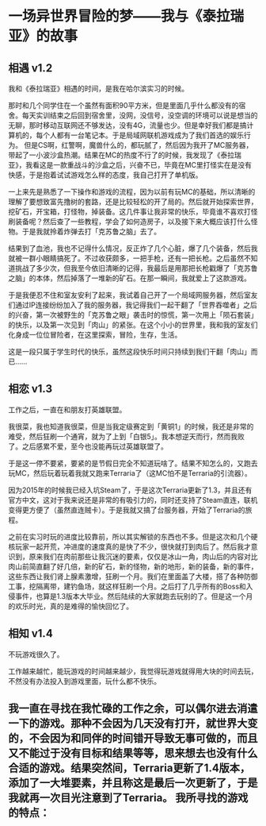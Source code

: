 # 一场异世界冒险的梦——我与《泰拉瑞亚》的故事


## 相遇 v1.2

我和《泰拉瑞亚》相遇的时间，是我在哈尔滨实习的时候。

那时和几个同学住在一个虽然有面积90平方米，但是里面几乎什么都没有的宿舍。每天实训结束之后回到宿舍里，没网，没信号，没空调的环境可以说是想当的无聊，那时移动互联网还不够发达，没有4G，流量也少。但是幸好我们都是搞计算机的，每个人都有一台笔记本。于是局域网联机游戏成为了我们首选的娱乐行为。 但是CS啊，红警啊，魔兽什么的，都玩腻了，然后因为我开了MC服务器，带起了一小波沙盒热潮。结果在MC的热度不行了的时候，我发现了《泰拉瑞亚》，我看这是一款重战斗的沙盒之后，兴奋不已，毕竟在MC里打怪实在是没有快感，于是抱着试试游戏怎么样的态度，我自己打开了单机版。

一上来先是熟悉了一下操作和游戏的流程，因为以前有玩MC的基础，所以清晰的理解了要想致富先撸树的套路，还是比较轻松的开了局的。然后就开始探索世界，挖矿石，开宝箱，打怪物，掉装备。这几件事让我非常的快乐，毕竟谁不喜欢打怪刷装备呢？然后查了一些教程，学会了如何造房子，以及接下来大概应该打什么怪物。于是我就拎着炸弹去打「克苏鲁之脑」去了。

结果到了血池，我也不记得什么情况，反正炸了几个心脏，爆了几个装备，然后我就被一群小眼睛搞死了。不过收获颇多，一把手枪，还有一把长枪。之后虽然不知道挑战了多少次，但我至今依旧清晰的记得，我最后是用那把长枪戳爆了「克苏鲁之脑」的本体，然后掉落了一堆新的矿石。在那一瞬间，我就爱上了这款游戏。

于是我便忍不住和室友安利了起来，我试着自己开了一个局域网服务器，然后室友们通过IP连接纷纷加入了我的服务器，我记得我们一起干翻了「世界吞噬者」之后的兴奋，第一次被野生的「克苏鲁之眼」袭击时的惊慌，第一次用上「陨石套装」的快乐，以及第一次见到「肉山」的紧张。在这个小小的世界里，我和我的室友们化身成一位位冒险者，在这里探索，冒险，生存，生活。

这是一段只属于学生时代的快乐，虽然这段快乐时间只持续到我们干翻「肉山」而已……

## 相恋 v1.3

工作之后，一直在和朋友打英雄联盟。

我很菜，我也知道我很菜，但是当我定级赛定到「黄铜1」的时候，我还是非常的难受，然后狂刷一个通宵，就为了上到「白银5」。我本想逆天而行，然而我败了。之后感累不爱，至今也没能再玩过英雄联盟了。

于是这一停不要紧，要紧的是节假日完全不知道玩啥了。结果不知怎么的，又跑去玩MC，然后玩着玩着我就又跑来Terraria了（这MC怕不是Terraria的引流器）。

因为2015年的时候我已经入坑Steam了，于是这次Terraria更新了1.3，并且还有官方中文，这对于我来说还是非常的有吸引力的，同时还支持了Steam直连，联机变得更方便了（虽然直连贼卡）。于是我就又搞了台服务器，开始了Terraria的旅程。

之前在实习时玩的进度比较靠前，所以其实解锁的东西也不多。但是这次和几个硬核玩家一起开荒，冲进度的速度真的是快了不少，很快就打到肉后了。然后我才意识到，原来我们在肉前那些让我沉迷的要素，仅仅是冰山一角，肉山后的内容对比肉山前简直翻了好几倍，新的矿石，新的怪物，新的地形，新的装备，新的事件，这些东西让我们肾上腺素激增，狂刷一个月。我们在里面盖了大楼，搭了各种防御工事，挖隔离带，建钓鱼场，就这样狂刷一个月。之后打了几乎所有的Boss和入侵事件，也算是1.3版本大毕业。然后陆续的大家就跑去玩别的了。但是这一个月的欢乐时光，真的是难得的愉快回忆了。

## 相知 v1.4

不玩游戏很久了。

工作越来越忙，能玩游戏的时间越来越少，我觉得玩游戏就得用大块的时间去玩，不然没有办法投入到游戏里面，玩什么都不快乐。

我一直在寻找在我忙碌的工作之余，可以偶尔进去消遣一下的游戏。那种不会因为几天没有打开，就世界大变的，不会因为和同伴的时间错开导致无事可做的，而且又不能过于没有目标和结果等等，思来想去也没有什么合适的游戏。结果突然间，Terraria更新了1.4版本，添加了一大堆要素，并且称这是最后一次更新了，于是我就再一次目光注意到了Terraria。
我所寻找的游戏的特点：
 - 
